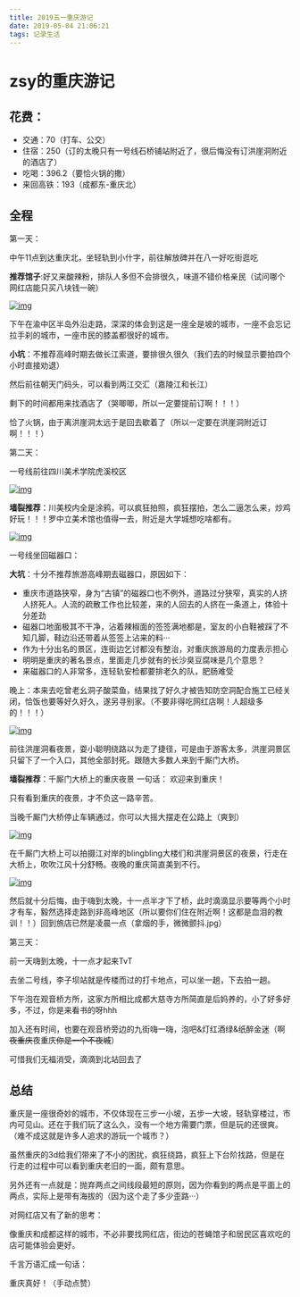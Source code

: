 ```yaml
---
title: 2019五一重庆游记
date: 2019-05-04 21:06:21
tags: 记录生活
---
```

# zsy的重庆游记

## 花费：

- 交通：70（打车、公交）
- 住宿：250（订的太晚只有一号线石桥铺站附近了，很后悔没有订洪崖洞附近的酒店了）
- 吃喝：396.2（要恰火锅的撒）
- 来回高铁：193（成都东-重庆北）

## 全程

第一天：

中午11点到达重庆北，坐轻轨到小什字，前往解放碑并在八一好吃街逛吃

**推荐馆子**:好又来酸辣粉，排队人多但不会排很久，味道不错价格亲民（试问哪个网红店能只买八块钱一碗）

[![img](https://yijing233.com/2019/05/04/2019%E4%BA%94%E4%B8%80%E9%87%8D%E5%BA%86%E6%B8%B8%E8%AE%B0/suanlafen.jpg)](https://yijing233.com/2019/05/04/2019五一重庆游记/suanlafen.jpg)

下午在渝中区半岛外沿走路，深深的体会到这是一座全是坡的城市，一座不会忘记拉手刹的城市，一座市民的膝盖都很好的城市。

**小坑**：不推荐高峰时期去做长江索道，要排很久很久（我们去的时候显示要拍四个小时直接劝退）

然后前往朝天门码头，可以看到两江交汇（嘉陵江和长江）

剩下的时间都用来找酒店了（哭唧唧，所以一定要提前订啊！！！）

恰了火锅，由于离洪崖洞太远于是回去歇着了（所以一定要在洪崖洞附近订啊！！！）

第二天：

一号线前往四川美术学院虎溪校区

[![img](https://yijing233.com/2019/05/04/2019%E4%BA%94%E4%B8%80%E9%87%8D%E5%BA%86%E6%B8%B8%E8%AE%B0/chuanmei.jpg)](https://yijing233.com/2019/05/04/2019五一重庆游记/chuanmei.jpg)

**墙裂推荐**：川美校内全是涂鸦，可以疯狂拍照，疯狂摆拍，怎么二逼怎么来，炒鸡好玩！！！罗中立美术馆也值得一去，附近是大学城想吃啥都有。

[![img](https://yijing233.com/2019/05/04/2019%E4%BA%94%E4%B8%80%E9%87%8D%E5%BA%86%E6%B8%B8%E8%AE%B0/awsl.jpg)](https://yijing233.com/2019/05/04/2019五一重庆游记/awsl.jpg)

一号线坐回磁器口：

**大坑**：十分不推荐旅游高峰期去磁器口，原因如下：

- 重庆市道路狭窄，身为“古镇”的磁器口也不例外，道路过分狭窄，真实的人挤人挤死人。人流的疏散工作也比较差，来的人回去的人挤在一条道上，体验十分差劲
- 磁器口地面极其不干净，沾着辣椒面的签签满地都是，室友的小白鞋被踩了不知几脚，鞋边沿还带着从签签上沾来的料···
- 作为十分出名的景区，连街边乞讨都没有整治，对重庆旅游局的力度表示担心
- 明明是重庆的著名景点，里面走几步就有的长沙臭豆腐味是几个意思？
- 来磁器口的人非常多，连轻轨安检都要排老久的队，肥肠难受

晚上：本来去吃曾老幺洞子酸菜鱼，结果找了好久才被告知防空洞配合施工已经关闭，恰饭也要等好久好久，遂另寻别家。（不要非得吃网红店啊！人超级多的！！！）

[![img](https://yijing233.com/2019/05/04/2019%E4%BA%94%E4%B8%80%E9%87%8D%E5%BA%86%E6%B8%B8%E8%AE%B0/jiefang.jpg)](https://yijing233.com/2019/05/04/2019五一重庆游记/jiefang.jpg)

前往洪崖洞看夜景，耍小聪明绕路以为走了捷径，可是由于游客太多，洪崖洞景区只留下了一个入口，其他全部封死。跟随大多数人来到千厮门大桥。

**墙裂推荐**：千厮门大桥上的重庆夜景
一句话：
欢迎来到重庆！

只有看到重庆的夜景，才不负这一路辛苦。

当晚千厮门大桥停止车辆通过，你可以大摇大摆走在公路上（爽到）

[![img](https://yijing233.com/2019/05/04/2019%E4%BA%94%E4%B8%80%E9%87%8D%E5%BA%86%E6%B8%B8%E8%AE%B0/qiansi.jpg)](https://yijing233.com/2019/05/04/2019五一重庆游记/qiansi.jpg)

在千厮门大桥上可以拍摄江对岸的blingbling大楼们和洪崖洞景区的夜景，行走在大桥上，吹吹江风十分舒畅。夜晚的重庆简直美到不行。

[![img](https://yijing233.com/2019/05/04/2019%E4%BA%94%E4%B8%80%E9%87%8D%E5%BA%86%E6%B8%B8%E8%AE%B0/hongya.jpg)](https://yijing233.com/2019/05/04/2019五一重庆游记/hongya.jpg)

然后就十分后悔，由于嗨到太晚，十一点半才下了桥，此时滴滴显示要等两个小时才有车，毅然选择走路到非高峰地区（所以要你们住在附近啊！这都是血泪的教训！！）回到旅店已然是凌晨一点（拿烟的手，微微颤抖.jpg）

第三天：

前一天嗨到太晚，十一点才起来TvT

去坐二号线，李子坝站就是传楼而过的打卡地点，可以坐一趟，下去拍一趟。

下午泡在观音桥方所，这家方所相比成都大慈寺方所简直是后妈养的，小了好多好多，不过，你是来看书的呀hhh

加入还有时间，也要在观音桥旁边的九街嗨一嗨，泡吧&灯红酒绿&纸醉金迷（啊~~夜重庆~~夜重庆~~你是一个不夜城~~）

可惜我们无福消受，滴滴到北站回去了

## 总结

重庆是一座很奇妙的城市，不仅体现在三步一小坡，五步一大坡，轻轨穿楼过，市内可见山。还在于我们玩了这么久，没有一个地方需要门票，但是玩的还很爽。（难不成这就是许多人追求的游玩一个城市？）

虽然重庆的3d给我们带来了不小的困扰，疯狂绕路，疯狂上下台阶找路，但是在行走的过程中可以看到重庆老旧的一面，颇有意思。

另外还有一点就是：抛弃两点之间线段最短的原则，因为你看到的两点是平面上的两点，实际上是带有海拔的（因为这个走了多少歪路···）

对网红店又有了新的思考：

像重庆和成都这样的城市，不必非要找网红店，街边的苍蝇馆子和居民区喜欢吃的店可能体验会更好。

千言万语汇成一句话：

重庆真好！（手动点赞）